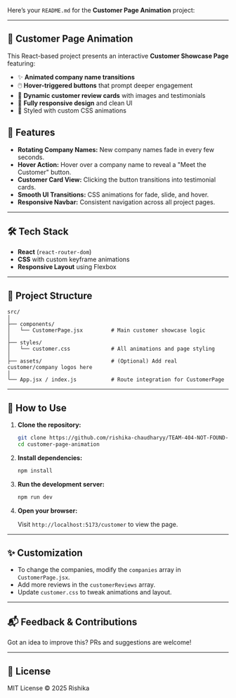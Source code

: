 Here’s your `README.md` for the **Customer Page Animation** project:

---

## 🌟 Customer Page Animation

This React-based project presents an interactive **Customer Showcase Page** featuring:

- ✨ **Animated company name transitions**
- 🖱️ **Hover-triggered buttons** that prompt deeper engagement
- 💬 **Dynamic customer review cards** with images and testimonials
- 📱 **Fully responsive design** and clean UI
- 🎨 Styled with custom CSS animations

## 🚀 Features

- **Rotating Company Names:** New company names fade in every few seconds.
- **Hover Action:** Hover over a company name to reveal a "Meet the Customer" button.
- **Customer Card View:** Clicking the button transitions into testimonial cards.
- **Smooth UI Transitions:** CSS animations for fade, slide, and hover.
- **Responsive Navbar:** Consistent navigation across all project pages.

---

## 🛠️ Tech Stack

- **React** (`react-router-dom`)
- **CSS** with custom keyframe animations
- **Responsive Layout** using Flexbox

---

## 📁 Project Structure

```
src/
│
├── components/
│   └── CustomerPage.jsx         # Main customer showcase logic
│
├── styles/
│   └── customer.css             # All animations and page styling
│
├── assets/                      # (Optional) Add real customer/company logos here
│
└── App.jsx / index.js           # Route integration for CustomerPage
```

---

## 🧩 How to Use

1. **Clone the repository:**

   ```bash
   git clone https://github.com/rishika-chaudharyy/TEAM-404-NOT-FOUND--VIBE-CODING.git
   cd customer-page-animation
   ```

2. **Install dependencies:**

   ```bash
   npm install
   ```

3. **Run the development server:**

   ```bash
   npm run dev
   ```

4. **Open your browser:**

   Visit `http://localhost:5173/customer` to view the page.

---

## ✨ Customization

- To change the companies, modify the `companies` array in `CustomerPage.jsx`.
- Add more reviews in the `customerReviews` array.
- Update `customer.css` to tweak animations and layout.

---

## 📬 Feedback & Contributions

Got an idea to improve this? PRs and suggestions are welcome!

---

## 📜 License

MIT License © 2025 Rishika
